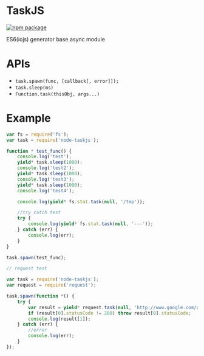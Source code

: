 TaskJS
===================

[![npm package](https://nodei.co/npm/node-taskjs.png?downloads=true&downloadRank=true&stars=true)](https://nodei.co/npm/node-taskjs/)

ES6(iojs) generator base async module



APIs
===================

- `task.spawn(func, [callback[, error]]);`
- `task.sleep(ms)`
- `Function.task(thisObj, args...)`


Example
===================

```javascript
var fs = require('fs');
var task = require('node-taskjs');

function * test_func() {
	console.log('test');
	yield* task.sleep(1000);
	console.log('test2');
	yield* task.sleep(1000);
	console.log('test3');
	yield* task.sleep(1000);
	console.log('test4');

	console.log(yield* fs.stat.task(null, '/tmp'));

	//try catch test
	try {
		console.log(yield* fs.stat.task(null, '---'));
	} catch (err) {
		console.log(err);
	}
}

task.spawn(test_func);
```

```javascript
// request test

var task = require('node-taskjs');
var request = require('request');

task.spawn(function *() {
    try {
        var result = yield* request.task(null, 'http://www.google.com/asfdsdf');
        if (result[0].statusCode != 200) throw result[0].statusCode;
        console.log(result[1]);
    } catch (err) {
        //error
        console.log(err);
    }
});
```
